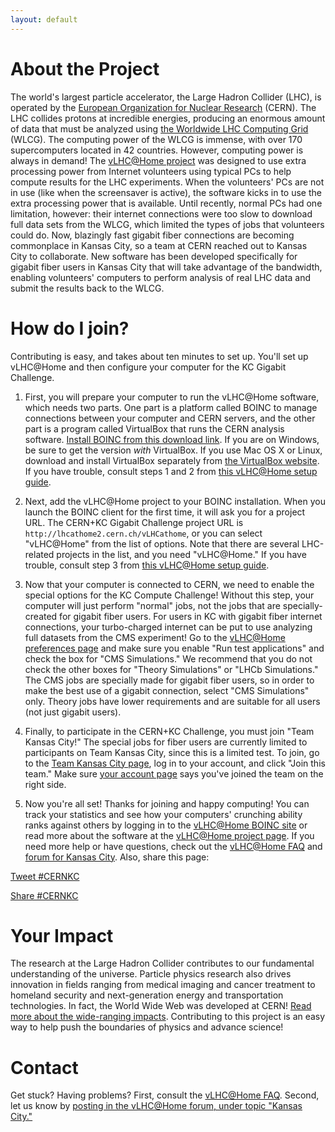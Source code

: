```yaml
---
layout: default
---
```


# About the Project
The world's largest particle accelerator, the Large Hadron Collider (LHC), is operated by the <a href="http://home.cern/about" target="_blank">European Organization for Nuclear Research</a> (CERN). The LHC collides protons at incredible energies, producing an enormous amount of data that must be analyzed using <a href="http://wlcg.web.cern.ch/" target="_blank">the Worldwide LHC Computing Grid</a> (WLCG). The computing power of the WLCG is immense, with over 170 supercomputers located in 42 countries. However, computing power is always in demand! The <a href="http://lhcathome.web.cern.ch/" target="_blank">vLHC@Home project</a> was designed to use extra processing power from Internet volunteers using typical PCs to help compute results for the LHC experiments. When the volunteers' PCs are not in use (like when the screensaver is active), the software kicks in to use the extra processing power that is available. Until recently, normal PCs had one limitation, however: their internet connections were too slow to download full data sets from the WLCG, which limited the types of jobs that volunteers could do. Now, blazingly fast gigabit fiber connections are becoming commonplace in Kansas City, so a team at CERN reached out to Kansas City to collaborate. New software has been developed specifically for gigabit fiber users in Kansas City that will take advantage of the bandwidth, enabling volunteers' computers to perform analysis of real LHC data and submit the results back to the WLCG.

# How do I join?
Contributing is easy, and takes about ten minutes to set up. You'll set up vLHC@Home and then configure your computer for the KC Gigabit Challenge.

1. First, you will prepare your computer to run the vLHC@Home software, which needs two parts. One part is a platform called BOINC to manage connections between your computer and CERN servers, and the other part is a program called VirtualBox that runs the CERN analysis software. <a href="http://boinc.berkeley.edu/download.php" target="_blank">Install BOINC from this download link</a>. If you are on Windows, be sure to get the version _with_ VirtualBox. If you use Mac OS X or Linux, download and install VirtualBox separately from <a href="https://www.virtualbox.org/wiki/Downloads" target="_blank">the VirtualBox website</a>. If you have trouble, consult steps 1 and 2 from <a href="http://lhcathome.web.cern.ch/join-us" target="_blank">this vLHC@Home setup guide</a>.

2. Next, add the vLHC@Home project to your BOINC installation. When you launch the BOINC client for the first time, it will ask you for a project URL. The CERN+KC Gigabit Challenge project URL is `http://lhcathome2.cern.ch/vLHCathome`, or you can select "vLHC@Home" from the list of options. Note that there are several LHC-related projects in the list, and you need "vLHC@Home." If you have trouble, consult step 3 from <a href="http://lhcathome.web.cern.ch/join-us" target="_blank">this vLHC@Home setup guide</a>.

3. Now that your computer is connected to CERN, we need to enable the special options for the KC Compute Challenge! Without this step, your computer will just perform "normal" jobs, not the jobs that are specially-created for gigabit fiber users. For users in KC with gigabit fiber internet connections, your turbo-charged internet can be put to use analyzing full datasets from the CMS experiment! Go to the <a href="http://lhcathome2.cern.ch/vLHCathome/prefs.php?subset=project" target="_blank">vLHC@Home preferences page</a> and make sure you enable "Run test applications" and check the box for "CMS Simulations." We recommend that you do not check the other boxes for "Theory Simulations" or "LHCb Simulations." The CMS jobs are specially made for gigabit fiber users, so in order to make the best use of a gigabit connection, select "CMS Simulations" only. Theory jobs have lower requirements and are suitable for all users (not just gigabit users).

4. Finally, to participate in the CERN+KC Challenge, you must join "Team Kansas City!" The special jobs for fiber users are currently limited to participants on Team Kansas City, since this is a limited test. To join, go to the <a href="http://lhcathome2.cern.ch/vLHCathome/team_display.php?teamid=2839" target="_blank">Team Kansas City page</a>, log in to your account, and click "Join this team." Make sure <a href="http://lhcathome2.cern.ch/vLHCathome/home.php" target="_blank">your account page</a> says you've joined the team on the right side.

5. Now you're all set! Thanks for joining and happy computing! You can track your statistics and see how your computers' crunching ability ranks against others by logging in to the <a href="http://lhcathome2.cern.ch/vLHCathome/" target="_blank">vLHC@Home BOINC site</a> or read more about the software at the <a href="http://lhcathome.web.cern.ch/" target="_blank">vLHC@Home project page</a>. If you need more help or have questions, check out the <a href="http://lhcathome.web.cern.ch/faq" target="_blank">vLHC@Home FAQ</a> and <a href="http://lhcathome2.cern.ch/vLHCathome/forum_forum.php?id=30" target="_blank">forum for Kansas City</a>. Also, share this page:

<a href="https://twitter.com/intent/tweet?button_hashtag=CERNKC&text=Use%20your%20gigabit%20internet%20to%20analyze%20Large%20Hadron%20Collider%20data%20and%20help%20research%20in%20particle%20physics!" class="twitter-hashtag-button" data-url="https://cernkcchallenge.github.io/CernKCChallenge/">Tweet #CERNKC</a> <script>!function(d,s,id){var js,fjs=d.getElementsByTagName(s)[0],p=/^http:/.test(d.location)?'http':'https';if(!d.getElementById(id)){js=d.createElement(s);js.id=id;js.src=p+'://platform.twitter.com/widgets.js';fjs.parentNode.insertBefore(js,fjs);}}(document, 'script', 'twitter-wjs');</script>
<div class="fb-share-button" data-href="https://cernkcchallenge.github.io/CernKCChallenge/" data-layout="button" data-mobile-iframe="true"><a class="fb-xfbml-parse-ignore" target="_blank" href="https://www.facebook.com/sharer/sharer.php?u=https%3A%2F%2Fcernkcchallenge.github.io%2FCernKCChallenge%2F&amp;src=sdkpreparse">Share #CERNKC</a></div>

# Your Impact
The research at the Large Hadron Collider contributes to our fundamental understanding of the universe. Particle physics research also drives innovation in fields ranging from medical imaging and cancer treatment to homeland security and next-generation energy and transportation technologies. In fact, the World Wide Web was developed at CERN! <a href="http://www.symmetrymagazine.org/article/october-2013/why-particle-physics-matters" target="_blank">Read more about the wide-ranging impacts</a>. Contributing to this project is an easy way to help push the boundaries of physics and advance science!

# Contact
Get stuck? Having problems? First, consult the <a href="http://lhcathome.web.cern.ch/faq" target="_blank">vLHC@Home FAQ</a>. Second, let us know by <a href="http://lhcathome2.cern.ch/vLHCathome/forum_forum.php?id=30" target="_blank">posting in the vLHC@Home forum, under topic "Kansas City."</a>

<div id="fb-root"></div>
<script>(function(d, s, id) {
  var js, fjs = d.getElementsByTagName(s)[0];
  if (d.getElementById(id)) return;
  js = d.createElement(s); js.id = id;
  js.src = "//connect.facebook.net/en_US/sdk.js#xfbml=1&version=v2.6";
  fjs.parentNode.insertBefore(js, fjs);
}(document, 'script', 'facebook-jssdk'));</script>
